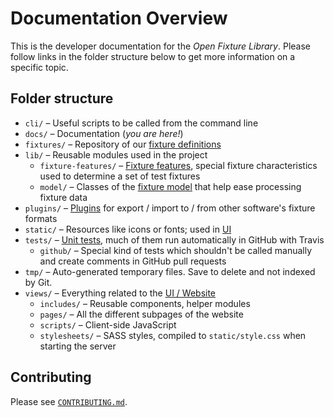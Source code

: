 # Documentation Overview

This is the developer documentation for the *Open Fixture Library*. Please follow links in the folder structure below to get more information on a specific topic.

## Folder structure

* `cli/` – Useful scripts to be called from the command line
* `docs/` – Documentation (*you are here!*)
* `fixtures/` – Repository of our [fixture definitions](fixture-format.md)
* `lib/` – Reusable modules used in the project
  * `fixture-features/` – [Fixture features](fixture-features.md), special fixture characteristics used to determine a set of test fixtures
  * `model/` – Classes of the [fixture model](fixture-model.md) that help ease processing fixture data
* `plugins/` – [Plugins](plugins.md) for export / import to / from other software's fixture formats
* `static/` – Resources like icons or fonts; used in [UI](ui.md)
* `tests/` – [Unit tests](testing.md), much of them run automatically in GitHub with Travis
  * `github/` – Special kind of tests which shouldn't be called manually and create comments in GitHub pull requests
* `tmp/` – Auto-generated temporary files. Save to delete and not indexed by Git.
* `views/` – Everything related to the [UI / Website](ui.md)
  * `includes/` – Reusable components, helper modules
  * `pages/` – All the different subpages of the website
  * `scripts/` – Client-side JavaScript
  * `stylesheets/` – SASS styles, compiled to `static/style.css` when starting the server

## Contributing

Please see [`CONTRIBUTING.md`](CONTRIBUTING.md).
